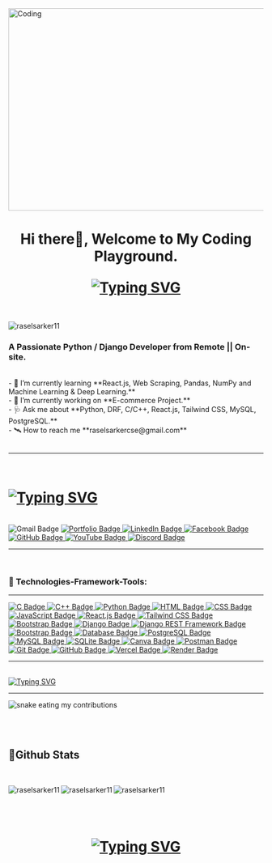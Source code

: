 <img align="center" alt="Coding" width="1250" height="400" src="https://m...content-available-to-author-only...y.com/media/qgQUggAC3Pfv687qPC/giphy.gif">
 
<h1 align="center">
 <p>Hi there👋, Welcome to My Coding Playground.</p>
  <a href="https://g...content-available-to-author-only...t.io/typing-svg"><img src="https://r...content-available-to-author-only...p.com?font=Fira+Code&color=purple&size=36&center=true&vCenter=true&lines=I'm+Rasel+Sarkar👋." alt="Typing SVG" /></a>
</h1>
<br/>
<p align="left"> <img src="https://k...content-available-to-author-only...v.com/ghpvc/?username=raselsarker11&label=Profile%20views&color=0e75b6&style=flat" alt="raselsarker11" /> </p>
 
 
 
 
<h3 align="left"><span color="purple">A Passionate Python / Django Developer from Remote || On-site.</span></h3>
<br/>
 
 
<div align="left">
    - 🌱 I’m currently learning **React.js, Web Scraping, Pandas, NumPy and Machine Learning & Deep Learning.**<br/>
    - 🚀 I’m currently working on **E-commerce Project.**<br/>
    - 🩺 Ask me about **Python, DRF, C/C++, React.js, Tailwind CSS, MySQL, PostgreSQL.**<br/>
    - 🛰️ How to reach me **raselsarkercse@gmail.com**<br/>
</div>
<br/>
<hr>
<br/>
 
<h1 align="left">
  <a href="https://g...content-available-to-author-only...t.io/typing-svg"><img src="https://r...content-available-to-author-only...p.com?font=Fira+Code&color=purple&size=30&center=true&vCenter=true&lines=☎️+Connect+with+me." alt="Typing SVG" /></a>
</h1><br/>
 
 
<div align="center>
    <a href="mailto: raselsarkercse@gmali.com" target="_blank">
    <img src="https://i...content-available-to-author-only...s.io/badge/Gmail-D14836?style=for-the-badge&logo=gmail&logoColor=white" alt="Gmail Badge"/>
  </a>
    <a href="https://m...content-available-to-author-only...l.app/" target="_blank">
     <img src="https://i...content-available-to-author-only...s.io/badge/Portfolio-7289DA?style=for-the-badge&logo=portfolio&logoColor=white" alt="Portfolio Badge" />
   </a>
    <a href="https://w...content-available-to-author-only...n.com/in/rasel-sarker-405160227/" target="_blank">
    <img src="https://i...content-available-to-author-only...s.io/badge/LinkedIn-0077B5?style=for-the-badge&logo=linkedin&logoColor=white" alt="LinkedIn Badge" />
  </a>
  <a href="https://w...content-available-to-author-only...k.com/mdrasel.sarker.7773631" target="_blank" >
    <img src="https://i...content-available-to-author-only...s.io/badge/Facebook-1877F2?style=for-the-badge&logo=facebook&logoColor=white" alt="Facebook Badge" />
  </a>
  <a href="https://w...content-available-to-author-only...k.com/mdrasel.sarker.7773631" target="_blank" >
    <img src="https://i...content-available-to-author-only...s.io/badge/GitHub-181717?style=for-the-badge&logo=github&logoColor=white" alt="GitHub Badge" />
  </a>
 
  <a href="https://w...content-available-to-author-only...e.com/channel/UCmUXb0GVw5HfF7DBSg8rqAg" target="_blank">
    <img src="https://i...content-available-to-author-only...s.io/badge/YouTube-FF0000?style=for-the-badge&logo=youtube&logoColor=white" alt="YouTube Badge" />
  </a>
 
  <a href="rasel_sarker" target="_blank" >
    <img src="https://i...content-available-to-author-only...s.io/badge/Discord-7289DA?style=for-the-badge&logo=discord&logoColor=white" alt="Discord Badge" />
  </a>
</div>
 
<hr>
 
 
<br/>
<h3 align="left">🎯 Technologies-Framework-Tools:</h3>
<hr>
 
<p align="left">
  <a href="https://w...content-available-to-author-only...g.com/" target="_blank" rel="noreferrer">
    <img src="https://i...content-available-to-author-only...s.io/badge/C-A8B9CC?style=for-the-badge&logo=c&logoColor=white" alt="C Badge" />
  </a>
  <a href="https://w...content-available-to-author-only...s.com/" target="_blank" rel="noreferrer">
    <img src="https://i...content-available-to-author-only...s.io/badge/C++-00599C?style=for-the-badge&logo=c%2B%2B&logoColor=white" alt="C++ Badge" />
  </a>
  <a href="https://w...content-available-to-author-only...n.org/" target="_blank" rel="noreferrer">
    <img src="https://i...content-available-to-author-only...s.io/badge/Python-3776AB?style=for-the-badge&logo=python&logoColor=white" alt="Python Badge" />
  </a>
  <a href="https://d...content-available-to-author-only...a.org/en-US/docs/Web/HTML" target="_blank" rel="noreferrer">
    <img src="https://i...content-available-to-author-only...s.io/badge/HTML5-E34F26?style=for-the-badge&logo=html5&logoColor=white" alt="HTML Badge" />
  </a>
  <a href="https://d...content-available-to-author-only...a.org/en-US/docs/Web/CSS" target="_blank" rel="noreferrer">
    <img src="https://i...content-available-to-author-only...s.io/badge/CSS3-1572B6?style=for-the-badge&logo=css3&logoColor=white" alt="CSS Badge" />
  </a>
  <a href="https://d...content-available-to-author-only...a.org/en-US/docs/Web/JavaScript" target="_blank" rel="noreferrer">
    <img src="https://i...content-available-to-author-only...s.io/badge/JavaScript-F7DF1E?style=for-the-badge&logo=javascript&logoColor=black" alt="JavaScript Badge" />
  </a>
  <a href="https://r...content-available-to-author-only...s.org/" target="_blank" rel="noreferrer">
    <img src="https://i...content-available-to-author-only...s.io/badge/React-61DAFB?style=for-the-badge&logo=react&logoColor=white" alt="React.js Badge" />
  </a>
  <a href="https://t...content-available-to-author-only...s.com/" target="_blank" rel="noreferrer">
   <img src="https://i...content-available-to-author-only...s.io/badge/Tailwind_CSS-38B2AC?style=for-the-badge&logo=tailwind-css&logoColor=white" alt="Tailwind CSS Badge" />
  </a>
  <a href="https://g...content-available-to-author-only...p.com/" target="_blank" rel="noreferrer">
    <img src="https://i...content-available-to-author-only...s.io/badge/Bootstrap-7952B3?style=for-the-badge&logo=bootstrap&logoColor=white" alt="Bootstrap Badge" />
  </a>
  <a href="https://w...content-available-to-author-only...t.com/" target="_blank" rel="noreferrer">
    <img src="https://i...content-available-to-author-only...s.io/badge/Django-092E20?style=for-the-badge&logo=django&logoColor=white" alt="Django Badge" />
  </a>
  <a href="https://w...content-available-to-author-only...k.org/" target="_blank" rel="noreferrer">
    <img src="https://i...content-available-to-author-only...s.io/badge/Django_REST_Framework-092E20?style=for-the-badge&logo=django&logoColor=white" alt="Django REST Framework Badge" />
  </a>
 
  <a href="https://g...content-available-to-author-only...p.com/" target="_blank" rel="noreferrer">
     <img src="https://i...content-available-to-author-only...s.io/badge/Bootstrap-7952B3?style=for-the-badge&logo=bootstrap&logoColor=white" alt="Bootstrap Badge" />
  </a>
  <a href="https://w...content-available-to-author-only...e.org/" target="_blank" rel="noreferrer">
    <img src="https://i...content-available-to-author-only...s.io/badge/Database-336791?style=for-the-badge&logo=database&logoColor=white" alt="Database Badge" />
  </a>
  <a href="https://w...content-available-to-author-only...l.org/" target="_blank" rel="noreferrer">
    <img src="https://i...content-available-to-author-only...s.io/badge/PostgreSQL-336791?style=for-the-badge&logo=postgresql&logoColor=white" alt="PostgreSQL Badge" />
  </a>
  <a href="https://w...content-available-to-author-only...l.com/" target="_blank" rel="noreferrer">
    <img src="https://i...content-available-to-author-only...s.io/badge/MySQL-4479A1?style=for-the-badge&logo=mysql&logoColor=white" alt="MySQL Badge" />
  </a>
  <a href="https://w...content-available-to-author-only...e.org/" target="_blank" rel="noreferrer">
     <img src="https://i...content-available-to-author-only...s.io/badge/SQLite-003B57?style=for-the-badge&logo=sqlite&logoColor=white" alt="SQLite Badge" />
  </a>
  <a href="https://w...content-available-to-author-only...a.com/" target="_blank" rel="noreferrer">
    <img src="https://i...content-available-to-author-only...s.io/badge/Canva-00C4CC?style=for-the-badge&logo=canva&logoColor=white" alt="Canva Badge" />
  </a>
  <a href="https://w...content-available-to-author-only...n.com/" target="_blank" rel="noreferrer">
    <img src="https://i...content-available-to-author-only...s.io/badge/Postman-FF6C37?style=for-the-badge&logo=postman&logoColor=white" alt="Postman Badge" />
  </a>
  <a href="https://w...content-available-to-author-only...b.com/" target="_blank" rel="noreferrer">
    <img src="https://i...content-available-to-author-only...s.io/badge/Git-F05032?style=for-the-badge&logo=git&logoColor=white" alt="Git Badge" />
  </a>
  <a href="https://w...content-available-to-author-only...b.com/" target="_blank" rel="noreferrer">
    <img src="https://i...content-available-to-author-only...s.io/badge/GitHub-181717?style=for-the-badge&logo=github&logoColor=white" alt="GitHub Badge" />
  </a>
  <a href="https://w...content-available-to-author-only...l.com/" target="_blank" rel="noreferrer">
    <img src="https://i...content-available-to-author-only...s.io/badge/Vercel-000000?style=for-the-badge&logo=vercel&logoColor=white" alt="Vercel Badge" />
  </a>
  <a href="https://w...content-available-to-author-only...w.On Render.com/" target="_blank" rel="noreferrer">
   <img src="https://i...content-available-to-author-only...s.io/badge/Render-46E3B7?style=for-the-badge&logo=render&logoColor=white" alt="Render Badge" />
  </a>
</p>
<hr>
 
 
<br/>
<div align="left">
  <a href="https://g...content-available-to-author-only...t.io/typing-svg">
    <img src="https://r...content-available-to-author-only...p.com?font=Fira+Code&color=purple&size=30&center=true&vCenter=true&lines=🏆+My+Contributions:" alt="Typing SVG" />
  </a>
  <hr>
  <img src="https://r...content-available-to-author-only...t.com/salesp07/salesp07/output/github-contribution-grid-snake.svg" alt="snake eating my contributions"/>
 
 
  <br/><br/>
</div>
 
 
 
 
<div align="left">
  <h2>🏅Github Stats</h2>
  <br/>
  <p><img align="left" src="https://g...content-available-to-author-only...l.app/api/top-langs?username=raselsarker11&show_icons=true&locale=en&layout=compact&theme=dark" alt="raselsarker11" /></p>
  <p><img align="left" src="https://g...content-available-to-author-only...l.app/api?username=raselsarker11&show_icons=true&locale=en&theme=dark" alt="raselsarker11" /></p>
  <p><img align="center" src="https://g...content-available-to-author-only...p.com/?user=raselsarker11&theme=dark" alt="raselsarker11" /></p>
  <br/>
 
 
 <br/>
</div>
 
 
<h1 align="center">
 <a href="https://g...content-available-to-author-only...t.io/typing-svg"><img src="https://r...content-available-to-author-only...b.com?font=Fira+Code&pause=1000&random=false&width=435&lines=Shoot+me+a+message+in+linkedin!+👋;+Thanks+for+visiting+my+profile" alt="Typing  SVG" /></a>
</h1>
